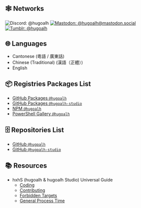## 🕸️ Networks

<picture>
  <source media="(prefers-color-scheme: dark)" srcset="https://img.shields.io/badge/Discord-@hugoalh-1f1f1f?labelColor=5865F2&logo=discord&logoColor=ffffff&style=flat-square">
  <source media="(prefers-color-scheme: light)" srcset="https://img.shields.io/badge/Discord-@hugoalh-dfdfdf?labelColor=5865F2&logo=discord&logoColor=ffffff&style=flat-square">
  <img alt="Discord: @hugoalh" src="https://img.shields.io/badge/Discord-@hugoalh-dfdfdf?labelColor=5865F2&logo=discord&logoColor=ffffff&style=flat-square" title="Discord: @hugoalh">
</picture>
<a href="https://mastodon.social/@hugoalh"><picture>
  <source media="(prefers-color-scheme: dark)" srcset="https://img.shields.io/badge/Mastodon-@hugoalh@mastodon.social-1f1f1f?labelColor=6364FF&logo=mastodon&logoColor=ffffff&style=flat-square">
  <source media="(prefers-color-scheme: light)" srcset="https://img.shields.io/badge/Mastodon-@hugoalh@mastodon.social-dfdfdf?labelColor=6364FF&logo=mastodon&logoColor=ffffff&style=flat-square">
  <img alt="Mastodon: @hugoalh@mastodon.social" src="https://img.shields.io/badge/Mastodon-@hugoalh@mastodon.social-dfdfdf?labelColor=6364FF&logo=mastodon&logoColor=ffffff&style=flat-square" title="Mastodon: @hugoalh@mastodon.social">
</picture></a>
<a href="https://hugoalh.tumblr.com"><picture>
  <source media="(prefers-color-scheme: dark)" srcset="https://img.shields.io/badge/Tumblr-@hugoalh-1f1f1f?labelColor=36465D&logo=tumblr&logoColor=ffffff&style=flat-square">
  <source media="(prefers-color-scheme: light)" srcset="https://img.shields.io/badge/Tumblr-@hugoalh-dfdfdf?labelColor=36465D&logo=tumblr&logoColor=ffffff&style=flat-square">
  <img alt="Tumblr: @hugoalh" src="https://img.shields.io/badge/Tumblr-@hugoalh-dfdfdf?labelColor=36465D&logo=tumblr&logoColor=ffffff&style=flat-square" title="Tumblr: @hugoalh">
</picture></a>

## 🌐 Languages

- Cantonese (粵語 / 廣東話)
- Chinese (Traditional) (漢語（正體）)
- English

## 📦 Registries Packages List

- [GitHub Packages `@hugoalh`](https://github.com/hugoalh?tab=packages)
- [GitHub Packages `@hugoalh-studio`](https://github.com/orgs/hugoalh-studio/packages)
- [NPM `@hugoalh`](https://www.npmjs.com/~hugoalh)
- [PowerShell Gallery `@hugoalh`](https://www.powershellgallery.com/profiles/hugoalh)

## 🗄️ Repositories List

- [GitHub `@hugoalh`](https://github.com/hugoalh?tab=repositories)
- [GitHub `@hugoalh-studio`](https://github.com/orgs/hugoalh-studio/repositories)

## 📚 Resources

- hxhS (hugoalh & hugoalh Studio) Universal Guide
  - [Coding](https://github.com/hugoalh/hugoalh/blob/main/universal-guide/coding.md)
  - [Contributing](https://github.com/hugoalh/hugoalh/blob/main/universal-guide/contributing.md)
  - [Forbidden Targets](https://github.com/hugoalh/hugoalh/blob/main/universal-guide/forbidden-targets.md)
  - [General Process Time](https://github.com/hugoalh/hugoalh/blob/main/universal-guide/general-process-time.md)
